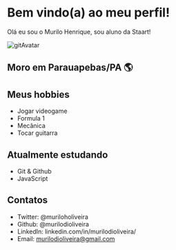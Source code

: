 # Bem vindo(a) ao meu perfil!

Olá eu sou o Murilo Henrique, sou aluno da Staart!

![gitAvatar](https://user-images.githubusercontent.com/43011466/173669635-6ff17257-4563-4715-b5ab-714824a6ceb3.png)

## Moro em Parauapebas/PA 🌎

## Meus hobbies

 - Jogar videogame
 - Formula 1
 - Mecânica
 - Tocar guitarra
 
 ## Atualmente estudando
 
 - Git & Github
 - JavaScript
 
 ## Contatos
 
 - Twitter: @muriloholiveira
 - Github: @murilodioliveira
 - LinkedIn: linkedin.com/in/murilodioliveira/
 - Email: murilodioliveira@gmail.com
